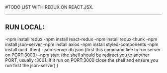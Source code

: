  #TODO LIST WITH REDUX ON REACT.JSX.
 
 
 
 -----------------------------
 
 
 ## RUN LOCAL:
 -npm install redux
 -npm install react-redux
 -npm install redux-thunk
 -npm install json-server
 -npm install axios
 -npm install styled-components
 -npm install uuid
 .then(
    -json-server db.json (first this command line to run server on PORT:3000)
    -npm start (the shell should be redirect you to another PORT, usually :3001. If it run on PORT:3000 close the shell and ensure you run first the json-server)
 )
